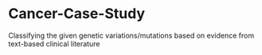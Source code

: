 # Cancer-Case-Study
Classifying the given genetic variations/mutations based on evidence from text-based clinical literature
